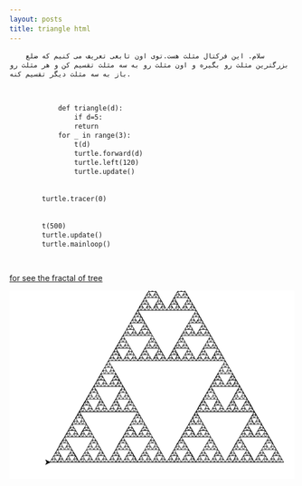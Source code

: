 ```yaml
---
layout: posts
title: triangle html
---
```



<title>the fractal of tree</title>
   
    
 
        
        سلام. این فرکتال مثلث هست.توی اون تابعی تعریف می کنیم که ضلع بزرگترین مثلث رو بگیره و اون مثلث رو به سه مثلث تقسیم کن و هر مثلث رو باز به سه مثلث دیگر تقسیم کنه.
        
<div dir="ltr"></div>
<pre>
            
                def triangle(d):
                    if d=5:
                    return
                for _ in range(3):
                    t(d)
                    turtle.forward(d)
                    turtle.left(120)
                    turtle.update()


            turtle.tracer(0)


            t(500)
            turtle.update()
            turtle.mainloop()
</pre>

        
<a href="file:///C:/git/FC02031/S9/tree.htmlv">
            for see the fractal of tree
        </a>
        
![trianfle.html](/assets/images/triangle.PNG)
        
 